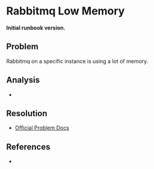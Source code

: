 # Rabbitmq Low Memory

**Initial runbook version.**

## Problem

Rabbitmq on a specific instance is using a lot of memory.

## Analysis
 * 

## Resolution
 * [Official Problem Docs](https://www.rabbitmq.com/memory.html)

## References
 * 
